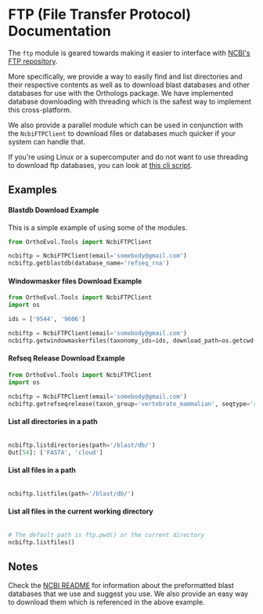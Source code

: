 FTP (File Transfer Protocol) Documentation
=============================================
The `ftp` module is geared towards making it easier to interface with [NCBI's
FTP repository](ftp://ftp.ncbi.nlm.nih.gov).

More specifically, we provide a way to easily find and list directories and their
respective contents as well as to download blast databases and other databases
for use with the Orthologs package. We have implemented database downloading
with threading which is the safest way to implement this cross-platform.

We also provide a parallel module which can be used in conjunction with the
`NcbiFTPClient` to download files or databases much quicker if your system can
handle that.

If you're using Linux or a supercomputer and do not want to use threading to
download ftp databases, you can look at [this cli script](https://github.com/datasnakes/OrthoEvolution/blob/master/Examples/standalone-scripts/ncbi-download.py).



Examples
-----

#### Blastdb Download Example

This is a simple example of using some of the modules.

``` python
from OrthoEvol.Tools import NcbiFTPClient

ncbiftp = NcbiFTPClient(email='somebody@gmail.com')
ncbiftp.getblastdb(database_name='refseq_rna')

```
#### Windowmasker files Download Example

```python
from OrthoEvol.Tools import NcbiFTPClient
import os

ids = ['9544', '9606']

ncbiftp = NcbiFTPClient(email='somebody@gmail.com')
ncbiftp.getwindowmaskerfiles(taxonomy_ids=ids, download_path=os.getcwd())
```
#### Refseq Release Download Example
```python
from OrthoEvol.Tools import NcbiFTPClient
import os

ncbiftp = NcbiFTPClient(email='somebody@gmail.com')
ncbiftp.getrefseqrelease(taxon_group='vertebrate_mammalian', seqtype='rna', seqformat='gbff', download_path=os.getcwd())
```

#### List all directories in a path
```python

ncbiftp.listdirectories(path='/blast/db/')
Out[54]: ['FASTA', 'cloud']
```

#### List all files in a path
```python

ncbiftp.listfiles(path='/blast/db/')
```

#### List all files in the current working directory
```python

# The default path is ftp.pwd() or the current directory
ncbiftp.listfiles()
```

Notes
-------------------
Check the [NCBI README](NCBIREADME.md) for information about the preformatted
blast databases that we use and suggest you use. We also provide an easy way to
 download them which is referenced in the above example.
